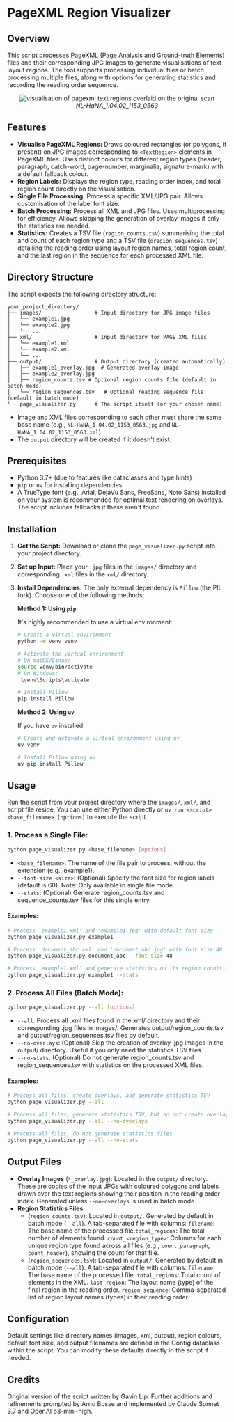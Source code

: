 # PageXML Region Visualizer

## Overview

This script processes [PageXML](https://github.com/PRImA-Research-Lab/PAGE-XML) (Page Analysis and Ground-truth Elements) files and their corresponding JPG images to generate visualisations of text layout regions. The tool supports processing individual files or batch processing multiple files, along with options for generating statistics and recording the reading order sequence.

<p align="center">
  <img src="/sample-outputs/small-image.jpg" alt="visualisation of pagexml text regions overlaid on the original scan">
  <br><em>NL-HaNA_1.04.02_1153_0563</em>
</p>

## Features

* **Visualise PageXML Regions:** Draws coloured rectangles (or polygons, if present) on JPG images corresponding to `<TextRegion>` elements in PageXML files. Uses distinct colours for different region types (header, paragraph, catch-word, page-number, marginalia, signature-mark) with a default fallback colour.
* **Region Labels:** Displays the region type, reading order index, and total region count directly on the visualisation.
* **Single File Processing:** Process a specific XML/JPG pair. Allows customisation of the label font size.
* **Batch Processing:** Process all XML and JPG files. Uses multiprocessing for efficiency. Allows skipping the generation of overlay images if only the statistics are needed.
* **Statistics:** Creates a TSV file (`region_counts.tsv`) summarising the total and count of each region type and a TSV file (`oregion_sequences.tsv`) detailing the reading order using layout region names, total region count, and the last region in the sequence for each processed XML file. 

## Directory Structure

The script expects the following directory structure:

```
your_project_directory/
├── images/                 # Input directory for JPG image files
│   └── example1.jpg
│   └── example2.jpg
│   └── ...
├── xml/                    # Input directory for PAGE XML files
│   └── example1.xml
│   └── example2.xml
│   └── ...
├── output/                 # Output directory (created automatically)
│   ├── example1_overlay.jpg  # Generated overlay image
│   ├── example2_overlay.jpg
│   ├── region_counts.tsv # Optional region counts file (default in batch mode)
│   └── region_sequences.tsv   # Optional reading sequence file (default in batch mode)
└── page_visualizer.py      # The script itself (or your chosen name)
```

* Image and XML files corresponding to each other must share the same base name (e.g., `NL-HaNA_1.04.02_1153_0563.jpg` and `NL-HaNA_1.04.02_1153_0563.xml`).
* The `output` directory will be created if it doesn't exist.

## Prerequisites

* Python 3.7+ (due to features like dataclasses and type hints)
* `pip` or `uv` for installing dependencies.
* A TrueType font (e.g., Arial, DejaVu Sans, FreeSans, Noto Sans) installed on your system is recommended for optimal text rendering on overlays. The script includes fallbacks if these aren't found.

## Installation

1. **Get the Script:** Download or clone the `page_visualizer.py` script into your project directory.
2. **Set up Input:** Place your `.jpg` files in the `images/` directory and corresponding `.xml` files in the `xml/` directory.
3. **Install Dependencies:** The only external dependency is `Pillow` (the PIL fork). Choose one of the following methods:

   **Method 1: Using `pip`**

   It's highly recommended to use a virtual environment:

   ```bash
   # Create a virtual environment
   python -m venv venv

   # Activate the virtual environment
   # On macOS/Linux:
   source venv/bin/activate
   # On Windows:
   .\venv\Scripts\activate

   # Install Pillow
   pip install Pillow
   ```

   **Method 2: Using `uv`**

   If you have `uv` installed:

   ```bash
   # Create and activate a virtual environment using uv
   uv venv

   # Install Pillow using uv
   uv pip install Pillow
   ```

## Usage

Run the script from your project directory where the `images/`, `xml/`, and script file reside. You can use either Python directly or `uv run <script> <base_filename> [options]` to execute the script.

### 1. Process a Single File:

```bash
python page_visualizer.py <base_filename> [options]
```

* `<base_filename>`: The name of the file pair to process, without the extension (e.g., example1).
* `--font-size <size>`: (Optional) Specify the font size for region labels (default is 60). Note: Only available in single file mode.
* `--stats`: (Optional) Generate region_counts.tsv and sequence_counts.tsv files for this single entry.

#### Examples:

```bash
# Process 'example1.xml' and 'example1.jpg' with default font size
python page_visualizer.py example1

# Process 'document_abc.xml' and 'document_abc.jpg' with font size 48
python page_visualizer.py document_abc --font-size 48

# Process 'example1.xml' and generate statistics on its region counts and sequences
python page_visualizer.py example1 --stats
```

### 2. Process All Files (Batch Mode):

```bash
python page_visualizer.py --all [options]
```

* `--all`: Process all .xml files found in the xml/ directory and their corresponding .jpg files in images/. Generates output/region_counts.tsv and output/region_sequences.tsv files by default.
* `--no-overlays`: (Optional) Skip the creation of overlay .jpg images in the output/ directory. Useful if you only need the statistics TSV files.
* `--no-stats`: (Optional) Do not generate region_counts.tsv and region_sequences.tsv with statistics on the processed XML files.

#### Examples:

```bash
# Process all files, create overlays, and generate statistics TSV
python page_visualizer.py --all

# Process all files, generate statistics TSV, but do not create overlay images
python page_visualizer.py --all --no-overlays

# Process all files, do not generate statistics files
python page_visualizer.py --all --no-stats
```

## Output Files

* **Overlay Images** (`*_overlay.jpg`): Located in the `output/` directory. These are copies of the input JPGs with coloured polygons and labels drawn over the text regions showing their position in the reading order index. Generated unless `--no-overlays` is used in batch mode.
* **Region Statistics Files**
  * (`region_counts.tsv`): Located in `output/`. Generated by default in batch mode (`--all`). A tab-separated file with columns: `filename`: The base name of the processed file.`total_regions`: The total number of <TextRegion> elements found. `count_<region_type>`: Columns for each unique region type found across all files (e.g., `count_paragraph`, `count_header`), showing the count for that file.
  * (`region_sequences.tsv`): Located in `output/`. Generated by default in batch mode (`--all`). A tab-separated file with columns: `filename`: The base name of the processed file. `total_regions`: Total count of <TextRegion> elements in the XML. `last_region`: The layout name (type) of the final region in the reading order. `region_sequence`: Comma-separated list of region layout names (types) in their reading order.

## Configuration

Default settings like directory names (images, xml, output), region colours, default font size, and output filenames are defined in the Config dataclass within the script. You can modify these defaults directly in the script if needed.

## Credits

Original version of the script written by Gavin Lip. Further additions and refinements prompted by Arno Bosse and implemented by Claude Sonnet 3.7 and OpenAI o3-mini-high.

